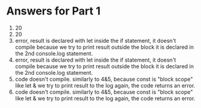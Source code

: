 # Answers for Part 1
1. 20
2. 20
3. error, result is declared with let inside the if statement, it doesn't compile because we try to print result outside the block it is declared in the 2nd console.log statement.
4.  error, result is declared with let inside the if statement, it doesn't compile because we try to print result outside the block it is declared in the 2nd console.log statement.
5. code doesn't compile. similarly to 4&5, because const is "block scope" like let & we try to print result to the log again, the code returns an error.
6. code doesn't compile. similarly to 4&5, because const is "block scope" like let & we try to print result to the log again, the code returns an error.
   
